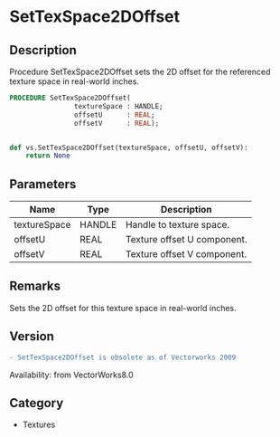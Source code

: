 # SetTexSpace2DOffset

## Description
Procedure SetTexSpace2DOffset sets the 2D offset for the referenced texture space in real-world inches.

```pascal
PROCEDURE SetTexSpace2DOffset(
				textureSpace : HANDLE;
				offsetU      : REAL;
				offsetV      : REAL);
```

```python

def vs.SetTexSpace2DOffset(textureSpace, offsetU, offsetV):
    return None
```

## Parameters
|Name|Type|Description|
|---|---|---|
|textureSpace|HANDLE|Handle to texture space.|
|offsetU|REAL|Texture offset U component.|
|offsetV|REAL|Texture offset V component.|

## Remarks
Sets the 2D offset for this texture space in real-world inches.

## Version
```diff
- SetTexSpace2DOffset is obsolete as of Vectorworks 2009
```

Availability: from VectorWorks8.0
## Category
* Textures

